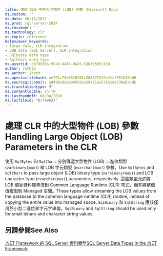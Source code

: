 ```yaml
---
title: 處理 CLR 中的大型物件 (LOB) 參數 |Microsoft Docs
ms.custom: ''
ms.date: 06/13/2017
ms.prod: sql-server-2014
ms.reviewer: ''
ms.technology: clr
ms.topic: reference
helpviewer_keywords:
- large data, CLR integration
- LOB data [SQL Server], CLR integration
- SqlBytes data type
- SqlChars data type
ms.assetid: d07956f6-9543-4476-9426-536f95991150
author: rothja
ms.author: jroth
ms.openlocfilehash: ee791c73a6610761c2086723f9e41c2351b37dd0
ms.sourcegitcommit: ad4d92dce894592a259721a1571b1d8736abacdb
ms.translationtype: MT
ms.contentlocale: zh-TW
ms.lasthandoff: 08/04/2020
ms.locfileid: "87709637"
---
```

# <a name="handling-large-object-lob-parameters-in-the-clr"></a><span data-ttu-id="bfd24-102">處理 CLR 中的大型物件 (LOB) 參數</span><span class="sxs-lookup"><span data-stu-id="bfd24-102">Handling Large Object (LOB) Parameters in the CLR</span></span>
  <span data-ttu-id="bfd24-103">使用 `SqlBytes` 和 `SqlChars` 分別傳遞大型物件 (LOB) 二進位類型 (`varbinary(max)`) 和 LOB 字元類型 (`nvarchar(max)`) 參數。</span><span class="sxs-lookup"><span data-stu-id="bfd24-103">Use `SqlBytes` and `SqlChars` to pass large object (LOB) binary type (`varbinary(max)`) and LOB character type (`nvarchar(max)`) parameters, respectively.</span></span> <span data-ttu-id="bfd24-104">這些類型允許將 LOB 值從資料庫串流到 Common Language Runtime (CLR) 常式，而非將整個值複製到 Managed 空間。</span><span class="sxs-lookup"><span data-stu-id="bfd24-104">These types allow streaming the LOB values from the database to the common language runtime (CLR) routine, instead of copying the entire value into managed space.</span></span> <span data-ttu-id="bfd24-105">`SqlBinary` 和 `SqlString` 應該僅用於小型二進位和字元字串值。</span><span class="sxs-lookup"><span data-stu-id="bfd24-105">`SqlBinary` and `SqlString` should be used only for small binary and character string values.</span></span>  
  
## <a name="see-also"></a><span data-ttu-id="bfd24-106">另請參閱</span><span class="sxs-lookup"><span data-stu-id="bfd24-106">See Also</span></span>  
 [<span data-ttu-id="bfd24-107">.NET Framework 的 SQL Server 資料類型</span><span class="sxs-lookup"><span data-stu-id="bfd24-107">SQL Server Data Types in the .NET Framework</span></span>](sql-server-data-types-in-the-net-framework.md)  
  
  
